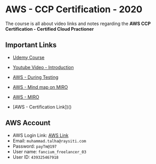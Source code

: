 # AWS - CCP Certification - 2020

The course is all about video links and notes regarding the **AWS CCP Certification - Certified Cloud Practioner**

## Important Links

- [Udemy Course](https://www.udemy.com/course/aws-serverless-a-complete-introduction/learn/lecture/7214768#overview)
- [Youtube Video - Introduction](https://www.youtube.com/watch?v=ubCNZRNjhyo&feature=youtu.be)
- [AWS - During Testing](https://aws.amazon.com/certification/policies/during-testing/)
- [AWS - Mind map on MIRO](https://miro.com/app/board/o9J_kl0gapY=/)
- [AWS - MIRO](https://miro.com/app/board/o9J_kkSKkJM=/)

- [AWS - Certification Link])()

## AWS Account

- AWS Login Link: [AWS Link](https://signin.aws.amazon.com/signin?redirect_uri=https%3A%2F%2Fconsole.aws.amazon.com%2Fconsole%2Fhome%3Fstate%3DhashArgs%2523%26isauthcode%3Dtrue&client_id=arn%3Aaws%3Aiam%3A%3A015428540659%3Auser%2Fhomepage&forceMobileApp=0&code_challenge=jTNajgfWFsZLXcEXo3-4QI8OX86k7KpBxNhCzFL4xNs&code_challenge_method=SHA-256)
- Email: `muhammad.talha@raysiti.com`
- Password: `payTm@197`
- User name: `fancium_freelancer_03`
- User ID: `439325467918`



